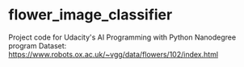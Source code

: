 # flower_image_classifier
Project code for Udacity's AI Programming with Python Nanodegree program
Dataset: https://www.robots.ox.ac.uk/~vgg/data/flowers/102/index.html
